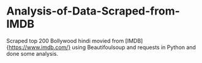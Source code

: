 # Analysis-of-Data-Scraped-from-IMDB
Scraped top 200 Bollywood hindi movied from [IMDB]{https://www.imdb.com/} using Beautifoulsoup and requests in Python and done some analysis.
